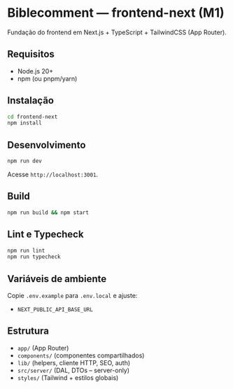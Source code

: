 # Biblecomment — frontend-next (M1)

Fundação do frontend em Next.js + TypeScript + TailwindCSS (App Router).

## Requisitos
- Node.js 20+
- npm (ou pnpm/yarn)

## Instalação
```bash
cd frontend-next
npm install
```

## Desenvolvimento
```bash
npm run dev
```
Acesse `http://localhost:3001`.

## Build
```bash
npm run build && npm start
```

## Lint e Typecheck
```bash
npm run lint
npm run typecheck
```

## Variáveis de ambiente
Copie `.env.example` para `.env.local` e ajuste:
- `NEXT_PUBLIC_API_BASE_URL`

## Estrutura
- `app/` (App Router)
- `components/` (componentes compartilhados)
- `lib/` (helpers, cliente HTTP, SEO, auth)
- `src/server/` (DAL, DTOs – server-only)
- `styles/` (Tailwind + estilos globais)
